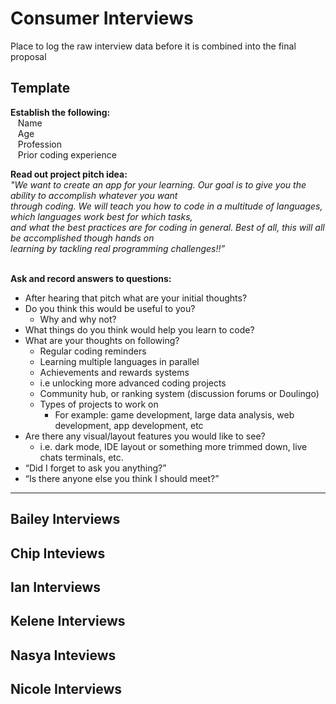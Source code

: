 # Consumer Interviews
Place to log the raw interview data before it is combined into the final proposal

## Template
__Establish the following:__\
&nbsp;&nbsp;&nbsp;Name\
&nbsp;&nbsp;&nbsp;Age\
&nbsp;&nbsp;&nbsp;Profession\
&nbsp;&nbsp;&nbsp;Prior coding experience


__Read out project pitch idea:__\
_"We want to create an app for your learning. Our goal is to give you the ability to accomplish whatever you want \
through coding. We will teach you how to code in a multitude of languages, which languages work best for which tasks, \
and what the best practices are for coding in general. Best of all, this will all be accomplished though hands on \
learning by tackling real programming challenges!!”_

\
__Ask and record answers to questions:__
- After hearing that pitch what are your initial thoughts?
- Do you think this would be useful to you?
  - Why and why not?
- What things do you think would help you learn to code?
- What are your thoughts on following?
  - Regular coding reminders
  - Learning multiple languages in parallel
  - Achievements and rewards systems 
  - i.e unlocking more advanced coding projects 
  - Community hub, or ranking system (discussion forums or Doulingo) 
  - Types of projects to work on 
    - For example: game development, large data analysis, web development, app development, etc 
- Are there any visual/layout features you would like to see? 
  - i.e. dark mode, IDE layout or something more trimmed down, live chats terminals, etc. 
- “Did I forget to ask you anything?” 
- “Is there anyone else you think I should meet?”

- - -
## Bailey Interviews

## Chip Inteviews

## Ian Interviews

## Kelene Interviews

## Nasya Inteviews

## Nicole Interviews
